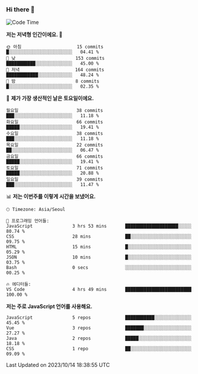 ### Hi there 👋

<!--
**hi-aa/hi-aa** is a ✨ _special_ ✨ repository because its `README.md` (this file) appears on your GitHub profile.

Here are some ideas to get you started:

- 🔭 I’m currently working on ...
- 🌱 I’m currently learning ...
- 👯 I’m looking to collaborate on ...
- 🤔 I’m looking for help with ...
- 💬 Ask me about ...
- 📫 How to reach me: ...
- 😄 Pronouns: ...
- ⚡ Fun fact: ...
-->

<!--START_SECTION:waka-->
![Code Time](http://img.shields.io/badge/Code%20Time-20%20hrs%2032%20mins-blue)

**저는 저녁형 인간이에요. 🦉** 

```text
🌞 아침                     15 commits          █░░░░░░░░░░░░░░░░░░░░░░░░   04.41 % 
🌆 낮　                     153 commits         ███████████░░░░░░░░░░░░░░   45.00 % 
🌃 저녁                     164 commits         ████████████░░░░░░░░░░░░░   48.24 % 
🌙 밤　                     8 commits           █░░░░░░░░░░░░░░░░░░░░░░░░   02.35 % 
```
📅 **제가 가장 생산적인 날은 토요일이에요.** 

```text
월요일                      38 commits          ███░░░░░░░░░░░░░░░░░░░░░░   11.18 % 
화요일                      66 commits          █████░░░░░░░░░░░░░░░░░░░░   19.41 % 
수요일                      38 commits          ███░░░░░░░░░░░░░░░░░░░░░░   11.18 % 
목요일                      22 commits          ██░░░░░░░░░░░░░░░░░░░░░░░   06.47 % 
금요일                      66 commits          █████░░░░░░░░░░░░░░░░░░░░   19.41 % 
토요일                      71 commits          █████░░░░░░░░░░░░░░░░░░░░   20.88 % 
일요일                      39 commits          ███░░░░░░░░░░░░░░░░░░░░░░   11.47 % 
```


📊 **저는 이번주를 이렇게 시간을 보냈어요.** 

```text
🕑︎ Timezone: Asia/Seoul

💬 프로그래밍 언어들: 
JavaScript               3 hrs 53 mins       ████████████████████░░░░░   80.74 % 
CSS                      28 mins             ██░░░░░░░░░░░░░░░░░░░░░░░   09.75 % 
HTML                     15 mins             █░░░░░░░░░░░░░░░░░░░░░░░░   05.29 % 
JSON                     10 mins             █░░░░░░░░░░░░░░░░░░░░░░░░   03.75 % 
Bash                     0 secs              ░░░░░░░░░░░░░░░░░░░░░░░░░   00.25 % 

🔥 에디터들: 
VS Code                  4 hrs 49 mins       █████████████████████████   100.00 % 
```

**저는 주로 JavaScript 언어를 사용해요.** 

```text
JavaScript               5 repos             ███████████░░░░░░░░░░░░░░   45.45 % 
Vue                      3 repos             ███████░░░░░░░░░░░░░░░░░░   27.27 % 
Java                     2 repos             █████░░░░░░░░░░░░░░░░░░░░   18.18 % 
CSS                      1 repo              ██░░░░░░░░░░░░░░░░░░░░░░░   09.09 % 
```




 Last Updated on 2023/10/14 18:38:55 UTC
<!--END_SECTION:waka-->
